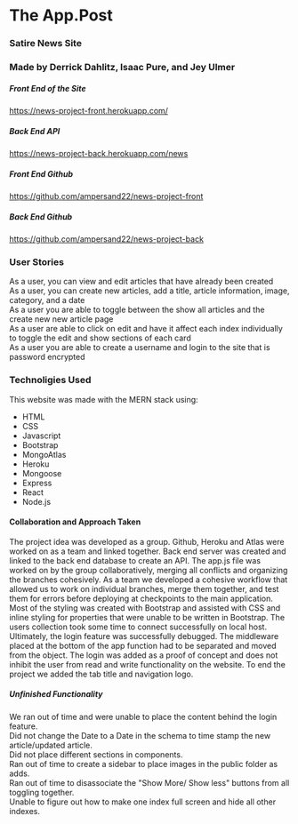 # The App.Post

### Satire News Site

### Made by Derrick Dahlitz, Isaac Pure, and Jey Ulmer  


##### Front End of the Site  
https://news-project-front.herokuapp.com/  

##### Back End API  
https://news-project-back.herokuapp.com/news  

##### Front End Github  
https://github.com/ampersand22/news-project-front  

##### Back End Github  
https://github.com/ampersand22/news-project-back  


### User Stories

As a user, you can view and edit articles that have already been created  
As a user, you can create new articles, add a title, article information, image, category, and a date  
As a user you are able to toggle between the show all articles and the create new new article page  
As a user are able to click on edit and have it affect each index individually to toggle the edit and show sections of each card  
As a user you are able to create a username and login to the site that is password encrypted  


### Technoligies Used 
This website was made with the MERN stack using: 
* HTML 
* CSS 
* Javascript
* Bootstrap
* MongoAtlas
* Heroku
* Mongoose
* Express
* React
* Node.js


#### Collaboration and Approach Taken
The project idea was developed as a group. Github, Heroku and Atlas were worked on as a team and linked together. Back end server was created and linked to the back end database to create an API. The app.js file was worked on by the group collaboratively, merging all conflicts and organizing the branches cohesively.
As a team we developed a cohesive workflow that allowed us to work on individual branches, merge them together, and test them for errors before deploying at checkpoints to the main application. Most of the styling was created with Bootstrap and assisted with CSS and inline styling for properties that were unable to be written in Bootstrap. The users collection took some time to connect successfully on local host. Ultimately, the login feature was successfully debugged. The middleware placed at the bottom of the app function had to be separated and moved from the object. The login was added as a proof of concept and does not inhibit the user from read and write functionality on the website. To end the project we added the tab title and navigation logo.


##### Unfinished Functionality
We ran out of time and were unable to place the content behind the login feature.  
Did not change the Date to a Date in the schema to time stamp the new article/updated article.  
Did not place different sections in components.  
Ran out of time to create a sidebar to place images in the public folder as adds.  
Ran out of time to disassociate the "Show More/ Show less" buttons from all toggling together.  
Unable to figure out how to make one index full screen and hide all other indexes.  

